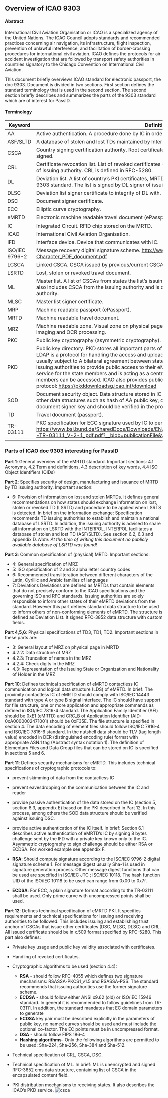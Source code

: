 
## Overview of  ICAO 9303
#### Abstract 
International Civil Aviation Organisation or ICAO is a specialized agency of the United Nations.
The ICAO Council adopts standards and recommended practices concerning air navigation, its infrastructure, flight inspection, prevention of unlawful interference, and facilitation of border-crossing procedures for international civil aviation. ICAO defines the protocols for air accident investigation that are followed by transport safety authorities in countries signatory to the Chicago Convention on International Civil Aviation. 

This document briefly overviews ICAO standard for electronic passport, the doc 9303.
Document is divided in two sections. First section defines the standard terminology that is used in the second section. The second section briefly describes and summarizes the parts of the 9303 standard which are of interest for PassID.


#### Terminology
| Keyword   |Definition   |
| ------------- | ------------- | 
| AA | Active authentication. A procedure done by IC in order to prevent skimming and | duplicating MRTD.
| ASF/SLTD                    |             A database of stolen and lost TDs maintained by Interpol. Note: database is not publically available.|
|CSCA | Country signing certification authority. Root certificate for eMRTD PKI. Usually it is self issued and signed.|
|CRL |Certificate revocation list. List of revoked certificates (CSCA, DSC, MLSC etd..). Signed by valid CSCA of issuing authority. CRL is defined in RFC-5280.
|DL| Deviation list. A list of country’s PKI certificates, MRTD’s LDS & MRZ data that deviates from the ICAO 9303 standard. The list is signed by DL signer of issuing authority.
|DLSC|Deviation list signer certificate to integrity of DL with.|
|DSC|Document signer certificate.|
|ECC|Elliptic curve cryptography.|
|eMRTD | Electronic machine readable travel document (ePassport).|
|IC|Integrated Circuit. RFID chip stored on the MRTD.|
|ICAO|International Civil Aviation Organisation.|
|IFD|Interface device. Device that communicates with IC.
|ISO/IEC 9796-2| Message recovery digital signature scheme. http://www.sarm.am/docs/ISO_IEC_9796-2_2002(E)-Character_PDF_document.pdf|
|LCSCA| Linked CSCA. CSCA issued by previous/current CSCA.|
|LSRTD| Lost, stolen or revoked travel document.|
|ML|Master list. A list of CSCAs from states the list’s issuing authority has bilateral agreement with. List also includes CSCA from the issuing authority and is digitally signed by the ML signer of the issuing authority.|
|MLSC|Master list signer certificate.|
|MRP|Machine readable passport (ePassport).|
|MRTD| Machine readable travel document.|
|MRZ|Machine readable zone. Visual zone on physical page in passport which can be read by machine via imaging and OCR processing.|
|PKC|Public key cryptography (asymmetric cryptography).|
|PKD|Public key directory. PKD stores all important parts of eMRTD PKI including CSCAs, DSCs etc. The LDAP  is a protocol for handling the access and upload of files to PKD. Direct access to state’s PKD is usually subject to  A bilateral agreement between states, but the ICAO 9303 standard encourages issuing authorities to provide public access to their eMRTD PKI. ICAO also maintains private PKD service for the state members and is acting as a central body for eMRTD PKI where PKI of other members can be accessed. ICAO also provides public access to some parts of its PKD via http protocol: https://pkddownloadsg.icao.int/download|
|SOD| Document security object. Data structure stored in IC of eMRTD which contains digest hashes of other data structures such as hash of AA public key, document no. and validity  etc. SOD is signed with document signer key and should be verified in the process of passive authentication against DSC.|
|TD|  Travel document (passport).|
|TR-03111| PKC specification for ECC signature used by IC to perform AA. https://www.bsi.bund.de/SharedDocs/Downloads/EN/BSI/Publications/TechGuidelines/TR03111/BSI-TR-03111_V-2-1_pdf.pdf?__blob=publicationFile&v=2|

### Parts of ICAO doc 9303 interesting for PassID

**Part 1**: General overview of the eMRTD standard. 
Important sections: 4.1 Acronyms, 4.2 Term and definitions, 4.3 description of key words, 4.4 ISO Object Identifiers (OIDs)

**Part 2**: Specifies security of design, manufacturing and issuance of MRTD by TD issuing authority.
Important section: 
 * 6: Provision of information on lost and stolen MRTDs. It defines general recommendations on how states should exchange information on lost, stolen or revoked TD (LSRTD) and procedure to be applied when LSRTS is detected.
In brief on the information exchange:  Specification recommends TD issuing authorities to establish and maintain a national database of LSRTD. In addition, the issuing authority is advised to share all information on LSRTD with the INTERPOL. INTERPOL facilitates a database of stolen and lost TD (ASF/SLTD). See section 6.2, 6.3 and appendix D. 
*Note: At the time of writing this document no publicly available database of LSRTD was found!*

**Part 3**: Common specification of (physical) MRTD.
Important sections: 
 * 4: General specification of MRZ
 * 5: ISO specification of 2 and 3 alpha letter country codes
 * 6: Recommended transliteration between different characters of the Latin, Cyrillic and Arabic families of languages
 * 7: Deviations
Deviations are defined as MRTDs that contain elements that do not precisely conform to the ICAO specifications and the governing ISO and RFC standards. Issuing authorities are solely responsible to inform other states of their eMRTD deviations from the standard. However this part defines standard data structure to be used to inform others of non-conforming elements of eMRTD. The structure is defined as Deviation List. It signed RFC-3852 data structure with custom fields.  

**Part 4,5,6**: Physical specifications of TD3, TD1, TD2.
Important sections in these parts are: 
 * 3: General layout of MRZ on physical page in MRTD
 * 4.2.2: Data structure of MRZ
 * 4.2.3: Truncation of names in the MRZ
 * 4.2.4: Check digits in the MRZ
 * 4.3: Representation of the Issuing State or Organization and Nationality of Holder in the MRZ

**Part 10**: Defines technical specification of eMRTD contactless IC communication and logical data structure (LDS) of  eMRTD.
In brief: The proximity contactless IC of eMRTD should comply with ISO/IEC 14443 standard with type A or type B signal interface. The IC should have support for file structure, one or more application and appropriate commands as defined in ISO/IEC 7816-4 standard. The Application Family Identifier (AFI) should be 0xE1 (eMRTD) and CRC_B of Application Identifier (AID: 0xA0000002471001) should be 0xF35E. The file structure is specified in section 4. The data encoding of element files should follow ISO/IEC 7816-4 and ISO/IEC 7816-6 standard. In the nutshell data should be TLV (tag length value) encoded in DER (distinguished encoding rule) format with appropriate ASN.1 tag (Abstract syntax notation 1).
The definition of Elementary Files and Data Group files that can be stored on IC is specified in sections 5 and 6.

**Part 11**: Defines security mechanisms for eMRTD.
This includes technical specifications of cryptographic protocols to:
 * prevent skimming of data from the contactless IC
 * prevent eavesdropping on the communication between the IC and reader
 * provide passive authentication of the data stored on the IC (section 5, section 8.3, appendix E) based on the PKI described in Part 12. In this process, among others the SOD data structure should be verified against issuing DSC.
 * provide active authentication of the IC itself. 
In brief: Section 6.1 describes active authentication of eMRTD’s IC by signing 8 bytes challenge sent by the IFD with a private key known only to the IC. 
Asymmetric cryptography to sign challenge should be either RSA or ECDSA.
For worked example see appendix F.

 * **RSA**: Should compute signature according to the ISO/IEC 9796-2 digital signature scheme 1.
For message digest usually Sha-1 is used in signature generation process.
Other message digest functions that can be used are specified in
ISO/IEC JTC ; ISO/IEC 10118. The hash function UID of the ISO/IEC 10118
to be used can range from 0x00 to 0x7f.

 * **ECDSA**: For ECC, a plain signature format according to the TR-03111 shall be used.
Only prime curve with uncompressed points shall be used.

**Part 12**: Defines technical specification of eMRTD PKI.
It specifies requirements and technical specifications for issuing and receiving authorities to be followed. This includes issuing and establishing trust anchor of CSCAs that issue other certificates (DSC, MLSC, DLSC) and CRL. All issued certificate should be in x.509 format specified by RFC-5280. 
This part also defines:
 * Private key usage and public key validity associated with certificates.
 * Handling of revoked certificates.
 * Cryptographic algorithms to be used (section 4.4): 

   * **RSA** - should follow RFC-4055 which defines two signature mechanisms: 
RSASSA-PKCS1_v1.5 and RSASSA-PSS. The standard recommends that issuing authorities 
                       use the former signature scheme.
   * **ECDSA** - should follow either ANSI x9.62 (old) or ISO/IEC 15946 standard. In general it is recommended to follow guidelines from TR-03111. In addition, the standard mandates that EC domain parameters to generate 
   * **ECDSA** key pair must be described explicitly in the parameters of public key, no named curves should be used and must include the optional co-factor. The EC points must be in uncompressed format.
   * **DSA** - should follow FIPS 186-4
   * **Hashing algorithms**- Only the following algorithms are permitted to be used: Sha-224, Sha-256, Sha-384 and Sha-512.

* Technical specification of CRL, CSCA, DSC.
* Technical specification of ML. In brief: ML is unencrypted and signed RFC-3652 cms data structure, containing list of CSCA in the encapsulated content field. 
* PKI distribution mechanisms to receiving states. It also describes the ICAO’s PKD service.
![csca](https://github.com/ZeroPass/PassID-documntation-and-tools/blob/master/images/CSCA.png?raw=true)

